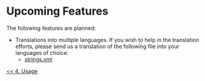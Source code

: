 # Upcoming Features #

The following features are planned:

  * Translations into multiple languages.  If you wish to help in the translation efforts, please send us a translation of the following file into your languages of choice:
    * [strings.xml](http://adhanalarm.googlecode.com/svn/trunk/AdhanAlarm/res/values/strings.xml)

[<< 4. Usage](UserGuideUsage.md)